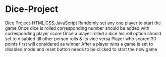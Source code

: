 # Dice-Project
Dice Project-HTML,CSS,JavaScript
Randomly set any one player to start the game
Once dice is rolled corresponding number should be added with corresponding player score
Once a player rolled a dice his roll option should set to disabled till other person rolls & its vice versa
Player who scored 30 points first will considered as winner
After a player wins a game is set to disabled mode and reset button needs to be clicked to start the new game

